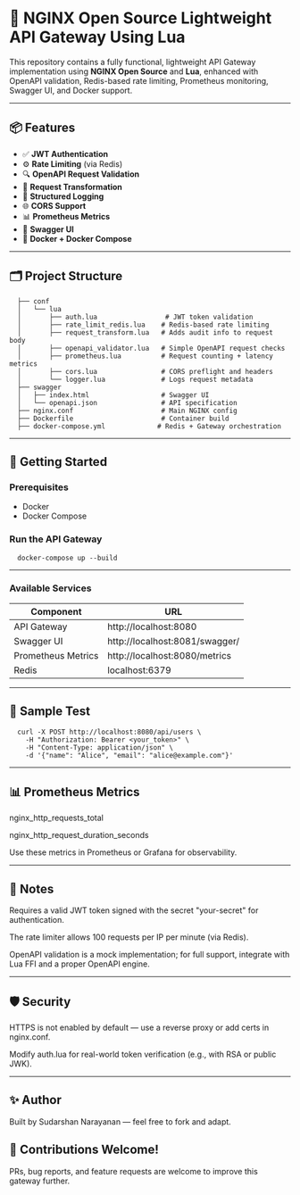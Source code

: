 # 🚀 NGINX Open Source Lightweight API Gateway Using Lua

This repository contains a fully functional, lightweight API Gateway implementation using **NGINX Open Source** and **Lua**, enhanced with OpenAPI validation, Redis-based rate limiting, Prometheus monitoring, Swagger UI, and Docker support.

---

## 📦 Features

- ✅ **JWT Authentication**
- ⚙️ **Rate Limiting** (via Redis)
- 🔍 **OpenAPI Request Validation**
- 🔁 **Request Transformation**
- 📄 **Structured Logging**
- 🌐 **CORS Support**
- 📊 **Prometheus Metrics**
- 📘 **Swagger UI**
- 🐳 **Docker + Docker Compose**

---

## 🗂️ Project Structure
```
  ├── conf
  │   └── lua
  │       ├── auth.lua                 # JWT token validation
  │       ├── rate_limit_redis.lua    # Redis-based rate limiting
  │       ├── request_transform.lua   # Adds audit info to request body
  │       ├── openapi_validator.lua   # Simple OpenAPI request checks
  │       ├── prometheus.lua          # Request counting + latency metrics
  │       ├── cors.lua                # CORS preflight and headers
  │       └── logger.lua              # Logs request metadata
  ├── swagger
  │   ├── index.html                  # Swagger UI
  │   └── openapi.json                # API specification
  ├── nginx.conf                      # Main NGINX config
  ├── Dockerfile                      # Container build
  ├── docker-compose.yml             # Redis + Gateway orchestration
```
---

## 🚀 Getting Started
### Prerequisites
- Docker
- Docker Compose

### Run the API Gateway
```
  docker-compose up --build
```

---

### Available Services
| Component	| URL |
| --------------- | ----- |
| API Gateway	| http://localhost:8080 |
| Swagger UI	| http://localhost:8081/swagger/ |
| Prometheus Metrics |	http://localhost:8080/metrics |
| Redis	| localhost:6379 |

---

## 🧪 Sample Test
```
  curl -X POST http://localhost:8080/api/users \
    -H "Authorization: Bearer <your_token>" \
    -H "Content-Type: application/json" \
    -d '{"name": "Alice", "email": "alice@example.com"}'
```

---

## 📊 Prometheus Metrics
nginx_http_requests_total

nginx_http_request_duration_seconds

Use these metrics in Prometheus or Grafana for observability.

---

## 🧠 Notes
Requires a valid JWT token signed with the secret "your-secret" for authentication.

The rate limiter allows 100 requests per IP per minute (via Redis).

OpenAPI validation is a mock implementation; for full support, integrate with Lua FFI and a proper OpenAPI engine.

---

## 🛡️ Security
HTTPS is not enabled by default — use a reverse proxy or add certs in nginx.conf.

Modify auth.lua for real-world token verification (e.g., with RSA or public JWK).

---

## ✨ Author
Built by Sudarshan Narayanan — feel free to fork and adapt.

## 🙌 Contributions Welcome!
PRs, bug reports, and feature requests are welcome to improve this gateway further.
